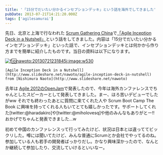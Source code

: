 ```yaml
---
title: '「15分でだいたい分かるインセプションデッキ」という話を海外でしてきました'
pubDate: 2013-07-21T14:21:20.000Z
tags: ['agilesamurai']
---
```


先日、北京と上海で行なわれた [Scrum Gathering China](http://www.scrumgathering.cn/)で[「Agile Inception Deck in a Nutshell」](http://www.scrumgathering.cn/topic/head-first-inception-deck)という話をしてきました。内容は「15分でだいたい分かるインセプションデッキ」といった話で、インセプションデッキとは何かから作り方までを簡単に紹介したものです。当日の資料は以下になります。

[![f:id:nawoto:20130721231845j:image:w530](https://cdn-ak.f.st-hatena.com/images/fotolife/n/nawoto/20130721/20130721231845.jpg)](http://f.hatena.ne.jp/nawoto/20130721231845)

    [Agile Inception Deck in a Nutshell](http://www.slideshare.net/nawoto/agile-inception-deck-in-nutshell)  from [Nishimura Naoto](http://www.slideshare.net/nawoto)

去年は [Agile 2012のOpenJam](http://d.hatena.ne.jp/nawoto/20121002/1349157443)で発表したので、今年は海外カンファレンスでちゃんとしたスピーカーとして発表してきました。まー、ほろ苦いデビューでしたがww それでも終わったあとに質問に来てくれた人や Scrum Boot Camp The Book に興味を持ってくれる人もいてとても嬉しかったです。サポートしてくれた[twitter:@haradakiro]や[twitter:@miholovesq]や他のみんなもありがとー!! おかげでちゃんと発表できました...w

初めて中国のカンファレンスって行ってみたけど、状況は日本とは違っててビックリした。噂には聞いてたけど、みんな普通にScrumとか会社でやってるのね。参加している人も若手の開発者ばっかりだし。かなり興味深かったので、なんとか継続して参加したり、交流していけるといいなー。

